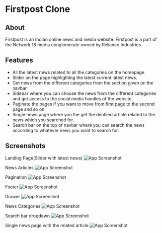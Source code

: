# Firstpost Clone

## About

Firstpost is an Indian online news and media website. Firstpost is a part of the Network 18 media conglomerate owned by Reliance Industries.

## Features

- All the latest news related to all the categories on the homepage.
- Slider on the page highlighting the latest current latest news.
- Get news from the different categories from the section given on the navbar
- Sidebar where you can choose the news from the different categories and get access to the social media handles of the website.
- Paginate the pages if you want to move from first page to the second page and so on.
- Single news page where you the get the deatiled article related to the news which you searched for.
- Search bar on the top of navbar where you can search the news according to whatever news you want to search for.

## Screenshots

Landing Page(Slider with latest news)
![App Screenshot](https://i.postimg.cc/cCqfz2K1/Screenshot-2022-12-29-002505.png)

News Articles
![App Screenshot](https://i.postimg.cc/VvGmvQjm/Screenshot-2022-12-29-002505.png)

Pagination
![App Screenshot](https://i.postimg.cc/wv1S2yJ8/Screenshot-2022-12-29-002505.png)

Footer
![App Screenshot](https://i.postimg.cc/CKk8qJPW/Screenshot-2022-12-29-002505.png)

Drawer
![App Screenshot](https://i.postimg.cc/1zrtSdY5/Screenshot-2022-12-29-003525.png)

News Categories
![App Screenshot](https://i.postimg.cc/LXjGGdyN/Screenshot-2022-12-29-003525.png)

Search bar dropdown
![App Screenshot](https://i.postimg.cc/CxDCGFdP/Screenshot-2022-12-29-003525.png)

Single news page with the related article
![App Screenshot](https://i.postimg.cc/yYTvJmpQ/Screenshot-2022-12-29-003525.png)
